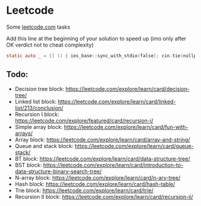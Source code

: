 # Leetcode
Some [leetcode.com](https://leetcode.com/) tasks

Add this line at the beginning of your solution to speed up (imo only after OK verdict not to cheat complexity)

```objectivec
static auto _ = [] () { ios_base::sync_with_stdio(false); cin.tie(nullptr); return 0; }();
```

## Todo:

* Decision tree block:   https://leetcode.com/explore/learn/card/decision-tree/
* Linked list block:     https://leetcode.com/explore/learn/card/linked-list/213/conclusion/
* Recursion I block:     https://leetcode.com/explore/featured/card/recursion-i/
* Simple array block:    https://leetcode.com/explore/learn/card/fun-with-arrays/
* Array block:           https://leetcode.com/explore/learn/card/array-and-string/
* Queue and stack block: https://leetcode.com/explore/learn/card/queue-stack/
* BT block:              https://leetcode.com/explore/learn/card/data-structure-tree/
* BST block:             https://leetcode.com/explore/learn/card/introduction-to-data-structure-binary-search-tree/
* N-array block:         https://leetcode.com/explore/learn/card/n-ary-tree/
* Hash block:            https://leetcode.com/explore/learn/card/hash-table/
* Trie block:            https://leetcode.com/explore/learn/card/trie/
* Recursion II block:    https://leetcode.com/explore/learn/card/recursion-ii/
